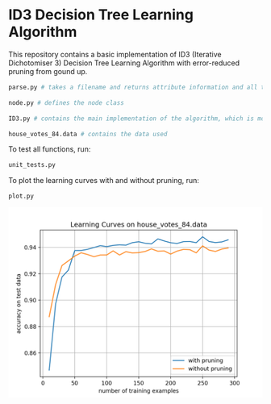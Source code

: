# ID3 Decision Tree Learning Algorithm

This repository contains a basic implementation of ID3 (Iterative Dichotomiser 3) Decision Tree Learning Algorithm with error-reduced pruning from gound up.

```python
parse.py # takes a filename and returns attribute information and all the data in array of dictionaries
```

```python
node.py # defines the node class
```

```python
ID3.py # contains the main implementation of the algorithm, which is modularized for better readability
```

```python
house_votes_84.data # contains the data used
```

To test all functions, run:
```python
unit_tests.py
```

To plot the learning curves with and without pruning, run:
```python
plot.py
```

![alt_text](https://github.com/Albert-Z-Guo/ID3-Decision-Tree-Learning-Algorithm/blob/master/Learning%20Curves.png)
